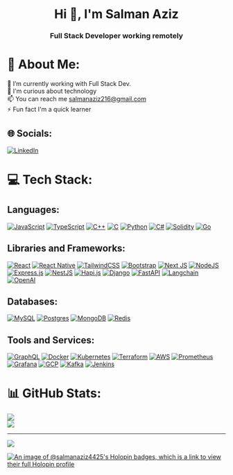 <h1 align="center">Hi 👋, I'm Salman Aziz</h1>
<h3 align="center">Full Stack Developer working remotely</h3>

# 💫 About Me:
🔭 I’m currently working with Full Stack Dev.<br>💬 I'm curious about technology<br>📫 You can reach me salmanaziz216@gmail.com<br>⚡ Fun fact I'm a quick learner


## 🌐 Socials:
[![LinkedIn](https://img.shields.io/badge/LinkedIn-%230077B5.svg?logo=linkedin&logoColor=white)](https://www.linkedin.com/in/muhammad-salman-aziz-5b68311b7/) 

# 💻 Tech Stack:

## Languages:
[![JavaScript](https://img.shields.io/badge/javascript-%23323330.svg?style=for-the-badge&logo=javascript&logoColor=%23F7DF1E)](#)
[![TypeScript](https://img.shields.io/badge/typescript-%23007ACC.svg?style=for-the-badge&logo=typescript&logoColor=white)](#)
[![C++](https://img.shields.io/badge/c++-%2300599C.svg?style=for-the-badge&logo=c%2B%2B&logoColor=white)](#)
[![C](https://img.shields.io/badge/c-%2300599C.svg?style=for-the-badge&logo=c&logoColor=white)](#)
[![Python](https://img.shields.io/badge/python-3670A0?style=for-the-badge&logo=python&logoColor=ffdd54)](#)
[![C#](https://img.shields.io/badge/c%23-%23239120.svg?style=for-the-badge&logo=c-sharp&logoColor=white)](#)
[![Solidity](https://img.shields.io/badge/solidity-%23363636.svg?style=for-the-badge&logo=solidity&logoColor=white)](#)
[![Go](https://img.shields.io/badge/go-%2300ADD8.svg?style=for-the-badge&logo=go&logoColor=white)](#)

## Libraries and Frameworks:
[![React](https://img.shields.io/badge/react-%2320232a.svg?style=for-the-badge&logo=react&logoColor=%2361DAFB)](#)
[![React Native](https://img.shields.io/badge/react_native-%2320232a.svg?style=for-the-badge&logo=react&logoColor=%2361DAFB)](#)
[![TailwindCSS](https://img.shields.io/badge/tailwindcss-%2338B2AC.svg?style=for-the-badge&logo=tailwind-css&logoColor=white)](#)
[![Bootstrap](https://img.shields.io/badge/bootstrap-%238511FA.svg?style=for-the-badge&logo=bootstrap&logoColor=white)](#)
[![Next JS](https://img.shields.io/badge/Next-black?style=for-the-badge&logo=next.js&logoColor=white)](#)
[![NodeJS](https://img.shields.io/badge/node.js-6DA55F?style=for-the-badge&logo=node.js&logoColor=white)](#)
[![Express.js](https://img.shields.io/badge/express.js-%23404d59.svg?style=for-the-badge&logo=express&logoColor=%2361DAFB)](#)
[![NestJS](https://img.shields.io/badge/nestjs-E0234E?style=for-the-badge&logo=nestjs&logoColor=white)](#)
[![Hapi.js](https://img.shields.io/badge/hapi.js-%23ED2244.svg?style=for-the-badge&logo=hapi&logoColor=white)](#)
[![Django](https://img.shields.io/badge/django-%23092E20.svg?style=for-the-badge&logo=django&logoColor=white)](#)
[![FastAPI](https://img.shields.io/badge/fastapi-%2300ADD8.svg?style=for-the-badge&logo=fastapi&logoColor=white)](#)
[![Langchain](https://img.shields.io/badge/Langchain-%23FFD43B.svg?style=for-the-badge&logo=langchain&logoColor=black)](#)
[![OpenAI](https://img.shields.io/badge/OpenAI-%234EA94B.svg?style=for-the-badge&logo=openai&logoColor=white)](#)

## Databases:
[![MySQL](https://img.shields.io/badge/mysql-%2300000f.svg?style=for-the-badge&logo=mysql&logoColor=white)](#)
[![Postgres](https://img.shields.io/badge/postgres-%23316192.svg?style=for-the-badge&logo=postgresql&logoColor=white)](#)
[![MongoDB](https://img.shields.io/badge/MongoDB-%234ea94b.svg?style=for-the-badge&logo=mongodb&logoColor=white)](#)
[![Redis](https://img.shields.io/badge/redis-%23DD0031.svg?style=for-the-badge&logo=redis&logoColor=white)](#)

## Tools and Services:
[![GraphQL](https://img.shields.io/badge/-GraphQL-E10098?style=for-the-badge&logo=graphql&logoColor=white)](#)
[![Docker](https://img.shields.io/badge/docker-%230db7ed.svg?style=for-the-badge&logo=docker&logoColor=white)](#)
[![Kubernetes](https://img.shields.io/badge/kubernetes-%23326ce5.svg?style=for-the-badge&logo=kubernetes&logoColor=white)](#)
[![Terraform](https://img.shields.io/badge/terraform-%23623CE4.svg?style=for-the-badge&logo=terraform&logoColor=white)](#)
[![AWS](https://img.shields.io/badge/AWS-%23FF9900.svg?style=for-the-badge&logo=amazon-aws&logoColor=white)](#)
[![Prometheus](https://img.shields.io/badge/prometheus-%23E6522C.svg?style=for-the-badge&logo=prometheus&logoColor=white)](#)
[![Grafana](https://img.shields.io/badge/grafana-%23F46800.svg?style=for-the-badge&logo=grafana&logoColor=white)](#)
[![GCP](https://img.shields.io/badge/GCP-%234285F4.svg?style=for-the-badge&logo=google-cloud&logoColor=white)](#)
[![Kafka](https://img.shields.io/badge/kafka-%23232F3E.svg?style=for-the-badge&logo=apache-kafka&logoColor=white)](#)
[![Jenkins](https://img.shields.io/badge/jenkins-%23430098.svg?style=for-the-badge&logo=Jenkins&logoColor=white)](#)

 

# 📊 GitHub Stats:
![](https://github-readme-stats.vercel.app/api?username=salman-aziz-4425&theme=dark&hide_border=false&include_all_commits=true&count_private=true)<br/>
![](https://github-readme-streak-stats.herokuapp.com/?user=salman-aziz-4425&theme=dark&hide_border=false)<br/>

---
[![](https://visitcount.itsvg.in/api?id=salmangujjar-dev&icon=0&color=0)](https://visitcount.itsvg.in)

[![An image of @salmanaziz4425's Holopin badges, which is a link to view their full Holopin profile](https://holopin.me/salmanaziz4425)](https://holopin.io/@salmanaziz4425)
